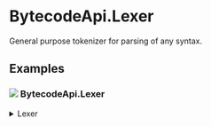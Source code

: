 # BytecodeApi.Lexer

General purpose tokenizer for parsing of any syntax.

## Examples

### ![](http://bytecode77.com/public/vs/namespace.png) BytecodeApi.Lexer

<details>
<summary>Lexer</summary>

Lexical analysis is the first phase that a parser or compiler needs to do in order to break down code into its smallest parts.

First, an enum is needed that represents the type of a token:

```
public enum FormulaTokenType
{
	OpenParenthesis,
	CloseParenthesis,
	Operator,
	Integer
}
```

Next, create a `Lexer<YourTokenType>` with regular expressions for each grammar rule:

```
Lexer<FormulaTokenType> lexer = Lexer
	.Create<FormulaTokenType>()
	.Ignore(@"[ \t\r\n]+")
	.Match(FormulaTokenType.OpenParenthesis, @"\(")
	.Match(FormulaTokenType.CloseParenthesis, @"\)")
	.Match(FormulaTokenType.Integer, @"[\+-]?[0-9]+")
	.Match(FormulaTokenType.Operator, @"\+|\-|\*|\/");
```

Finally, to tokenize a string, call the `Parse` method. The result is a collection of tokens for further processing.

```
string formula = "(3 + 4) * 15 / ((-10 - 5) * 3)";
TokenCollection<FormulaTokenType> tokens = lexer.Parse(formula);
```
</details>